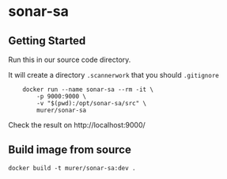# sonar-sa

## Getting Started

Run this in our source code directory.

It will create a directory ```.scannerwork``` that you should ```.gitignore```

```shell
    docker run --name sonar-sa --rm -it \
        -p 9000:9000 \
        -v "$(pwd):/opt/sonar-sa/src" \
        murer/sonar-sa
```

Check the result on http://localhost:9000/

## Build image from source

```shell
docker build -t murer/sonar-sa:dev .
```